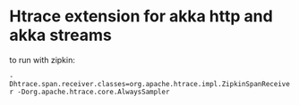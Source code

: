 
Htrace extension for akka http and akka streams
==============

to run with zipkin:

`-Dhtrace.span.receiver.classes=org.apache.htrace.impl.ZipkinSpanReceiver -Dorg.apache.htrace.core.AlwaysSampler`


